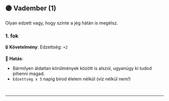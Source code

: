 ## 🟣 Vadember (1)

Olyan edzett vagy, hogy szinte a jég hátán is megélsz.

### 1. fok

🔒 **Követelmény**: Edzettség: `+2`

🌟 **Hatás**:
- Bármilyen áldatlan körülmények között is alszol, ugyanúgy ki tudod pihenni magad.
- `Edzettség x 5` napig bírod élelem nélkül (víz nélkül nem!)

<br />

---
